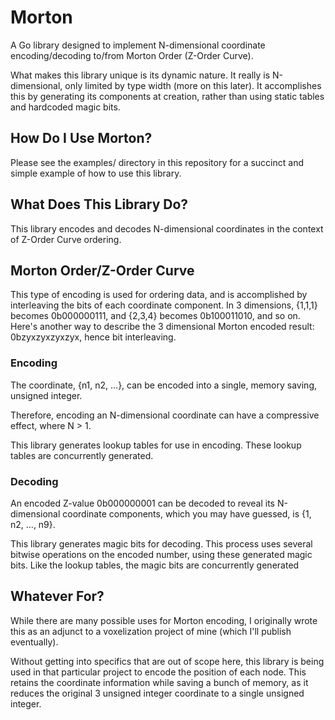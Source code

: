 # Morton
  A Go library designed to implement N-dimensional coordinate encoding/decoding to/from Morton Order (Z-Order Curve).

  What makes this library unique is its dynamic nature. It really is N-dimensional, only limited by type width (more on this later). It accomplishes this by generating its components at creation, rather than using static tables and hardcoded magic bits.

## How Do I Use Morton?
  Please see the examples/ directory in this repository for a succinct and simple example of how to use this library.

## What Does This Library Do?
  This library encodes and decodes N-dimensional coordinates in the context of Z-Order Curve ordering.

## Morton Order/Z-Order Curve
  This type of encoding is used for ordering data, and is accomplished by interleaving the bits of each coordinate component. In 3 dimensions, {1,1,1} becomes 0b000000111, and {2,3,4} becomes 0b100011010, and so on. Here's another way to describe the 3 dimensional Morton encoded result: 0bzyxzyxzyxzyx, hence bit interleaving.

### Encoding
  The coordinate, {n1, n2, ...}, can be encoded into a single, memory saving, unsigned integer.

  Therefore, encoding an N-dimensional coordinate can have a compressive effect, where N > 1.

  This library generates lookup tables for use in encoding. These lookup tables are concurrently generated.

### Decoding
  An encoded Z-value 0b000000001 can be decoded to reveal its N-dimensional coordinate components, which you may have guessed, is {1, n2, ..., n9}.

  This library generates magic bits for decoding. This process uses several bitwise operations on the encoded number, using these generated magic bits. Like the lookup tables, the magic bits are concurrently generated

## Whatever For?
  While there are many possible uses for Morton encoding, I originally wrote this as an adjunct to a voxelization project of mine (which I'll publish eventually).

  Without getting into specifics that are out of scope here, this library is being used in that particular project to encode the position of each node. This retains the coordinate information while saving a bunch of memory, as it reduces the original 3 unsigned integer coordinate to a single unsigned integer.
